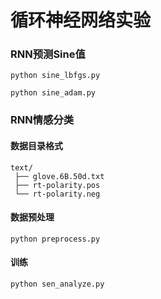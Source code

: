 # 循环神经网络实验

### RNN预测Sine值

	python sine_lbfgs.py

	python sine_adam.py

### RNN情感分类

#### 数据目录格式

	text/
	 ├── glove.6B.50d.txt
	 ├── rt-polarity.pos
	 └── rt-polarity.neg

#### 数据预处理

	python preprocess.py

#### 训练

	python sen_analyze.py
	    
